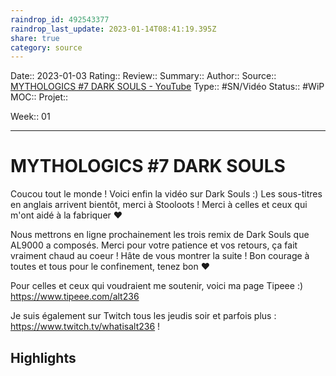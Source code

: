 ```yaml
---
raindrop_id: 492543377
raindrop_last_update: 2023-01-14T08:41:19.395Z
share: true
category: source
---
```


Date:: 2023-01-03
Rating::
Review:: 
Summary:: 
Author::
Source:: [MYTHOLOGICS #7 DARK SOULS - YouTube](https://www.youtube.com/watch?v=BULFG1EPV94)
Type:: #SN/Vidéo 
Status:: #WiP
MOC::
Projet:: 

Week:: 01

***
# MYTHOLOGICS #7 DARK SOULS

Coucou tout le monde ! Voici enfin la vidéo sur Dark Souls :) 
Les sous-titres en anglais arrivent bientôt, merci à Stooloots ! 
Merci à celles et ceux qui m'ont aidé à la fabriquer ♥ 

Nous mettrons en ligne prochainement les trois remix de Dark Souls que AL9000 a composés.
Merci pour votre patience et vos retours, ça fait vraiment chaud au coeur !
Hâte de vous montrer la suite ! Bon courage à toutes et tous pour le confinement, tenez bon ♥

Pour celles et ceux qui voudraient me soutenir, voici ma page Tipeee :)
https://www.tipeee.com/alt236

Je suis également sur Twitch tous les jeudis soir et parfois plus : https://www.twitch.tv/whatisalt236 !

## Highlights

